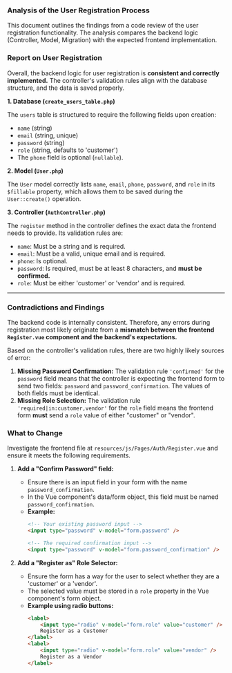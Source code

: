 ### Analysis of the User Registration Process

This document outlines the findings from a code review of the user registration functionality. The analysis compares the backend logic (Controller, Model, Migration) with the expected frontend implementation.

### Report on User Registration

Overall, the backend logic for user registration is **consistent and correctly implemented.** The controller's validation rules align with the database structure, and the data is saved properly.

**1. Database (`create_users_table.php`)**

The `users` table is structured to require the following fields upon creation:
*   `name` (string)
*   `email` (string, unique)
*   `password` (string)
*   `role` (string, defaults to 'customer')
*   The `phone` field is optional (`nullable`).

**2. Model (`User.php`)**

The `User` model correctly lists `name`, `email`, `phone`, `password`, and `role` in its `$fillable` property, which allows them to be saved during the `User::create()` operation.

**3. Controller (`AuthController.php`)**

The `register` method in the controller defines the exact data the frontend needs to provide. Its validation rules are:
*   `name`: Must be a string and is required.
*   `email`: Must be a valid, unique email and is required.
*   `phone`: Is optional.
*   `password`: Is required, must be at least 8 characters, and **must be confirmed.**
*   `role`: Must be either 'customer' or 'vendor' and is required.

---

### Contradictions and Findings

The backend code is internally consistent. Therefore, any errors during registration most likely originate from a **mismatch between the frontend `Register.vue` component and the backend's expectations.**

Based on the controller's validation rules, there are two highly likely sources of error:

1.  **Missing Password Confirmation:** The validation rule `'confirmed'` for the `password` field means that the controller is expecting the frontend form to send two fields: `password` and `password_confirmation`. The values of both fields must be identical.
2.  **Missing Role Selection:** The validation rule `'required|in:customer,vendor'` for the `role` field means the frontend form **must** send a `role` value of either "customer" or "vendor".

### What to Change

Investigate the frontend file at `resources/js/Pages/Auth/Register.vue` and ensure it meets the following requirements.

1.  **Add a "Confirm Password" field:**
    *   Ensure there is an input field in your form with the name `password_confirmation`.
    *   In the Vue component's data/form object, this field must be named `password_confirmation`.
    *   **Example:**
        ```html
        <!-- Your existing password input -->
        <input type="password" v-model="form.password" />

        <!-- The required confirmation input -->
        <input type="password" v-model="form.password_confirmation" />
        ```

2.  **Add a "Register as" Role Selector:**
    *   Ensure the form has a way for the user to select whether they are a 'customer' or a 'vendor'.
    *   The selected value must be stored in a `role` property in the Vue component's form object.
    *   **Example using radio buttons:**
        ```html
        <label>
            <input type="radio" v-model="form.role" value="customer" />
            Register as a Customer
        </label>
        <label>
            <input type="radio" v-model="form.role" value="vendor" />
            Register as a Vendor
        </label>
        ```
